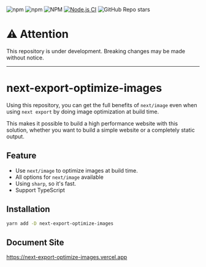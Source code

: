 ![npm](https://img.shields.io/npm/v/next-export-optimize-images) ![npm](https://img.shields.io/npm/dt/next-export-optimize-images) ![NPM](https://img.shields.io/npm/l/next-export-optimize-images?label=License) [![Node.js CI](https://github.com/dc7290/next-export-optimize-images/actions/workflows/node.js.yml/badge.svg)](https://github.com/dc7290/next-export-optimize-images/actions/workflows/node.js.yml) ![GitHub Repo stars](https://img.shields.io/github/stars/dc7290/next-export-optimize-images?style=social)

# :warning: Attention

This repository is under development.
Breaking changes may be made without notice.

---

# next-export-optimize-images

Using this repository, you can get the full benefits of `next/image` even when using `next export` by doing image optimization at build time.

This makes it possible to build a high performance website with this solution, whether you want to build a simple website or a completely static output.

## Feature

- Use `next/image` to optimize images at build time.
- All options for `next/image` available
- Using `sharp`, so it's fast.
- Support TypeScript

## Installation

```bash
yarn add -D next-export-optimize-images
```

## Document Site

https://next-export-optimize-images.vercel.app
